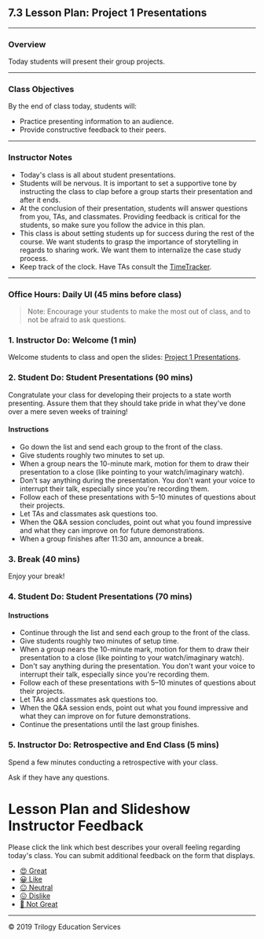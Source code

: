 ## 7.3 Lesson Plan: Project 1 Presentations

---

### Overview

Today students will present their group projects. 

---

### Class Objectives

By the end of class today, students will:

- Practice presenting information to an audience.
- Provide constructive feedback to their peers.

---

### Instructor Notes

- Today's class is all about student presentations.
- Students will be nervous. It is important to set a supportive tone by instructing the class to clap before a group starts their presentation and after it ends.
- At the conclusion of their presentation, students will answer questions from you, TAs, and classmates. Providing feedback is critical for the students, so make sure you follow the advice in this plan.
- This class is about setting students up for success during the rest of the course. We want students to grasp the importance of storytelling in regards to sharing work. We want them to internalize the case study process.
- Keep track of the clock. Have TAs consult the [TimeTracker](https://docs.google.com/spreadsheets/d/1RKuodu4sANAiQDySS0zseGNSfQPappJBAwP254pZzsc/edit?usp=sharing).

---

### Office Hours: Daily UI (45 mins before class) 

> Note: Encourage your students to make the most out of class, and to not be afraid to ask questions.  

### 1. Instructor Do: Welcome (1 min) 

Welcome students to class and open the slides: [Project 1 Presentations](https://docs.google.com/presentation/d/1nSexnJmT6jWOwplgoibAZfUOy8ef6N-kIlaFYurcegk/edit?usp=sharing).

### 2. Student Do: Student Presentations (90 mins)

Congratulate your class for developing their projects to a state worth presenting. Assure them that they should take pride in what they've done over a mere seven weeks of training!

#### Instructions 

- Go down the list and send each group to the front of the class. 
- Give students roughly two minutes to set up.
- When a group nears the 10-minute mark, motion for them to draw their presentation to a close (like pointing to your watch/imaginary watch). 
- Don't say anything during the presentation. You don't want your voice to interrupt their talk, especially since you're recording them.
- Follow each of these presentations with 5–10 minutes of questions about their projects. 
- Let TAs and classmates ask questions too.
- When the Q&A session concludes, point out what you found impressive and what they can improve on for future demonstrations.
- When a group finishes after 11:30 am, announce a break.

### 3. Break (40 mins)
Enjoy your break!

### 4. Student Do: Student Presentations (70 mins)

#### Instructions

- Continue through the list and send each group to the front of the class. 
- Give students roughly two minutes of setup time.
- When a group nears the 10-minute mark, motion for them to draw their presentation to a close (like pointing to your watch/imaginary watch). 
- Don't say anything during the presentation. You don't want your voice to interrupt their talk, especially since you're recording them.
- Follow each of these presentations with 5–10 minutes of questions about their projects. 
- Let TAs and classmates ask questions too.
- When the Q&A session ends, point out what you found impressive and what they can improve on for future demonstrations.
- Continue the presentations until the last group finishes.

### 5. Instructor Do: Retrospective and End Class (5 mins)

Spend a few minutes conducting a retrospective with your class.

Ask if they have any questions.

# Lesson Plan and Slideshow Instructor Feedback

Please click the link which best describes your overall feeling regarding today's class. You can submit additional feedback on the form that displays. 

- [:heart_eyes: Great](https://www.surveygizmo.com/s3/4346059/UX-UI-Instructor-Feedback?section=7.2&lp_useful=great)
- [:grinning: Like](https://www.surveygizmo.com/s3/4346059/UX-UI-Instructor-Feedback?section=7.2&lp_useful=like)
- [:neutral_face: Neutral](https://www.surveygizmo.com/s3/4346059/UX-UI-Instructor-Feedback?section=7.2&lp_useful=neutral)
- [:confounded: Dislike](https://www.surveygizmo.com/s3/4346059/UX-UI-Instructor-Feedback?section=7.2&lp_useful=dislike)
- [:triumph: Not Great](https://www.surveygizmo.com/s3/4346059/UX-UI-Instructor-Feedback?section=7.2&lp_useful=not%great)

---

© 2019 Trilogy Education Services